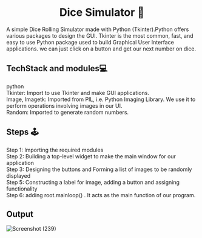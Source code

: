 
<h1 align="center">Dice Simulator 🎲</h1>

A simple Dice Rolling  Simulator made with Python (Tkinter).Python offers various packages to design the GUI. 
Tkinter is the most common, fast, and easy to use Python package used to build Graphical User Interface applications. 
we can just click on a button and get our next number on dice.

## TechStack and modules💻
python </br>
Tkinter: Import to use Tkinter and make GUI applications.</br>
Image, Imagetk: Imported from PIL, i.e. Python Imaging Library. We use it to perform operations involving images in our UI.</br>
Random: Imported to generate random numbers.

## Steps 🕹️
Step 1: Importing the required modules </br>
Step 2: Building a top-level widget to make the main window for our application </br>
Step 3: Designing the buttons and Forming a list of images to be randomly displayed </br>
Step 5: Constructing a label for image, adding a button and assigning functionality </br>
Step 6: adding root.mainloop() . It acts as the main function of our program.

## Output
![Screenshot (239)](https://github.com/Princykri/DiceRollingSimulator/assets/91013588/192f11df-7a45-42a2-bd40-4c252f8e9a06)

